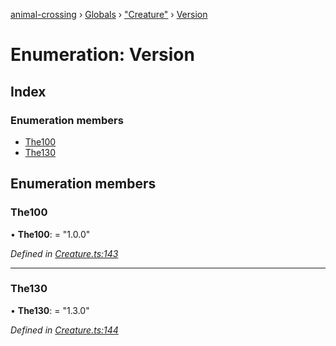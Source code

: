 [animal-crossing](../README.md) › [Globals](../globals.md) › ["Creature"](../modules/_creature_.md) › [Version](_creature_.version.md)

# Enumeration: Version

## Index

### Enumeration members

* [The100](_creature_.version.md#the100)
* [The130](_creature_.version.md#the130)

## Enumeration members

###  The100

• **The100**: = "1.0.0"

*Defined in [Creature.ts:143](https://github.com/Norviah/animal-crossing/blob/e332c53/module/types/Creature.ts#L143)*

___

###  The130

• **The130**: = "1.3.0"

*Defined in [Creature.ts:144](https://github.com/Norviah/animal-crossing/blob/e332c53/module/types/Creature.ts#L144)*
